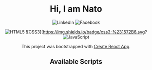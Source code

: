 <div align= 'center'>

# Hi, I am Nato
  
![LinkedIn](https://img.shields.io/badge/linkedin-%230077B5.svg?logo=linkedin&logoColor=white&style=for-the-badge)
![Facebook](https://img.shields.io/badge/Facebook-%231877F2.svg?logo=Facebook&logoColor=white&style=for-the-badge)

![HTML5](https://img.shields.io/badge/html5-%23E34F26.svg?logo=html5&logoColor=white&style=for-the-badge)
![CSS3](https://img.shields.io/badge/css3-%231572B6.svg?
![JavaScript](https://img.shields.io/badge/javascript-%23323330.svg?logo=javascript&logoColor=%23F7DF1E&style=for-the-badge)

This project was bootstrapped with [Create React App](https://github.com/facebook/create-react-app).

## Available Scripts
</div>
